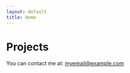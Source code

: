```yaml
---
layout: default
title: Home
---
```


# Projects

You can contact me at: [myemail@example.com](mailto:myemail@example.com)
